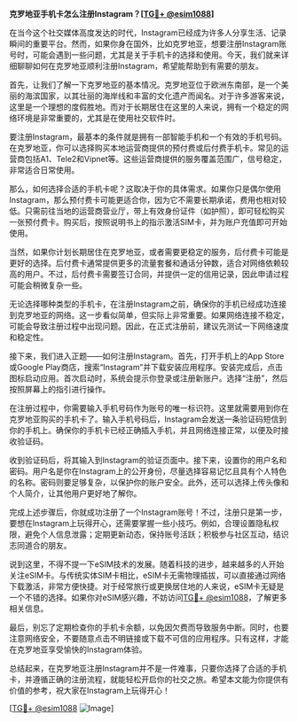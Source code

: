 **克罗地亚手机卡怎么注册Instagram？[[TG💪+ @esim1088](https://t.me/s/esim1088)]**

在当今这个社交媒体高度发达的时代，Instagram已经成为许多人分享生活、记录瞬间的重要平台。然而，如果你身在国外，比如克罗地亚，想要注册Instagram账号时，可能会遇到一些问题，尤其是关于手机卡的选择和使用。今天，我们就来详细聊聊如何在克罗地亚顺利注册Instagram，希望能帮助到有需要的朋友。

首先，让我们了解一下克罗地亚的基本情况。克罗地亚位于欧洲东南部，是一个美丽的海滨国家，以其壮丽的海岸线和丰富的文化遗产而闻名。对于许多游客来说，这里是一个理想的度假胜地。而对于长期居住在这里的人来说，拥有一个稳定的网络环境是非常重要的，尤其是在使用社交软件时。

要注册Instagram，最基本的条件就是拥有一部智能手机和一个有效的手机号码。在克罗地亚，你可以选择购买本地运营商提供的预付费或后付费手机卡。常见的运营商包括A1、Tele2和Vipnet等。这些运营商提供的服务覆盖范围广，信号稳定，非常适合日常使用。

那么，如何选择合适的手机卡呢？这取决于你的具体需求。如果你只是偶尔使用Instagram，那么预付费卡可能更适合你，因为它不需要长期承诺，费用也相对较低。只需前往当地的运营商营业厅，带上有效身份证件（如护照），即可轻松购买一张预付费卡。购买后，按照说明书上的指示激活SIM卡，并为账户充值即可开始使用。

当然，如果你计划长期居住在克罗地亚，或者需要更稳定的服务，后付费卡可能是更好的选择。后付费卡通常提供更多的流量套餐和通话分钟数，适合对网络依赖较高的用户。不过，后付费卡需要签订合同，并提供一定的信用记录，因此申请过程可能会稍微复杂一些。

无论选择哪种类型的手机卡，在注册Instagram之前，确保你的手机已经成功连接到克罗地亚的网络。这一步看似简单，但实际上非常重要。如果网络连接不稳定，可能会导致注册过程中出现问题。因此，在正式注册前，建议先测试一下网络速度和稳定性。

接下来，我们进入正题——如何注册Instagram。首先，打开手机上的App Store或Google Play商店，搜索“Instagram”并下载安装应用程序。安装完成后，点击图标启动应用。首次启动时，系统会提示你登录或注册新账户。选择“注册”，然后按照屏幕上的指引进行操作。

在注册过程中，你需要输入手机号码作为账号的唯一标识符。这里就需要用到你在克罗地亚购买的手机卡了。输入手机号码后，Instagram会发送一条验证码短信到你的手机上。确保你的手机卡已经正确插入手机，并且网络连接正常，以便及时接收验证码。

收到验证码后，将其输入到Instagram的验证页面中。接下来，设置你的用户名和密码。用户名是你在Instagram上的公开身份，尽量选择容易记忆且具有个人特色的名称。密码则要足够复杂，以保护你的账户安全。此外，还可以选择上传头像和个人简介，让其他用户更好地了解你。

完成上述步骤后，你就成功注册了一个Instagram账号！不过，注册只是第一步，要想在Instagram上玩得开心，还需要掌握一些小技巧。例如，合理设置隐私权限，避免个人信息泄露；定期更新动态，保持账号活跃；积极参与社区互动，结识志同道合的朋友。

说到这里，不得不提一下eSIM技术的发展。随着科技的进步，越来越多的人开始关注eSIM卡。与传统实体SIM卡相比，eSIM卡无需物理插拔，可以直接通过网络下载激活，非常方便快捷。对于经常旅行或更换居住地的人来说，eSIM卡无疑是一个不错的选择。如果你对eSIM感兴趣，不妨访问[TG💪+ @esim1088](https://t.me/s/esim1088)，了解更多相关信息。

最后，别忘了定期检查你的手机卡余额，以免因欠费而导致服务中断。同时，也要注意网络安全，不要随意点击不明链接或下载不可信的应用程序。只有这样，才能在克罗地亚享受愉快的Instagram体验。

总结起来，在克罗地亚注册Instagram并不是一件难事，只要你选择了合适的手机卡，并遵循正确的注册流程，就能轻松开启你的社交之旅。希望本文能为你提供有价值的参考，祝大家在Instagram上玩得开心！

[[TG💪+ @esim1088](https://t.me/s/esim1088) ![Image](https://i.postimg.cc/4NQfJmqS/Snipaste-2025-05-13-00-14-12.png)]